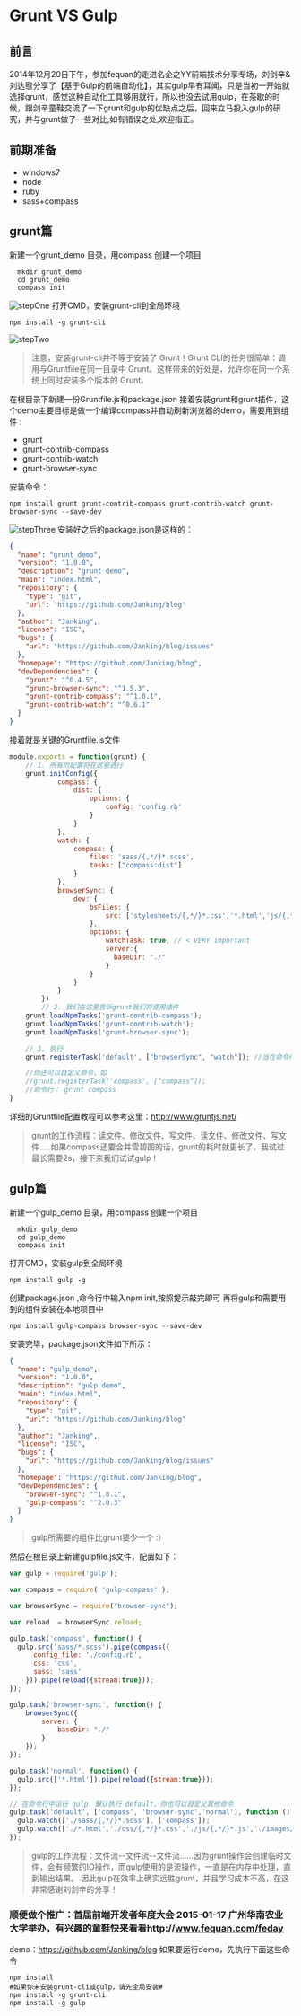 Grunt VS Gulp
=============
前言
-------------
  2014年12月20日下午，参加fequan的走进名企之YY前端技术分享专场，刘剑辛&刘达慰分享了【基于Gulp的前端自动化】，其实gulp早有耳闻，只是当初一开始就选择grunt，感觉这种自动化工具够用就行，所以也没去试用gulp，在茶歇的时候，跟剑辛童鞋交流了一下grunt和gulp的优缺点之后，回来立马投入gulp的研究，并与grunt做了一些对比,如有错误之处,欢迎指正。
  
前期准备
-------------
*   windows7
*   node 
*   ruby 
*   sass+compass

grunt篇
-------------
新建一个grunt_demo 目录，用compass 创建一个项目
```shell
  mkdir grunt_demo
  cd grunt_demo
  compass init
```
![stepOne](http://img.quan.mx/54982516a20a4251.gif)
打开CMD，安装grunt-cli到全局环境
```
npm install -g grunt-cli
```
![stepTwo](http://img.quan.mx/5498279266f65587.gif)

> 注意，安装grunt-cli并不等于安装了 Grunt！Grunt CLI的任务很简单：调用与Gruntfile在同一目录中
> Grunt。这样带来的好处是，允许你在同一个系统上同时安装多个版本的 Grunt。

在根目录下新建一份Gruntfile.js和package.json
接着安装grunt和grunt插件，这个demo主要目标是做一个编译compass并自动刷新浏览器的demo，需要用到组件 :

 - grunt
 - grunt-contrib-compass 
 - grunt-contrib-watch
 - grunt-browser-sync

 安装命令：
```shell
npm install grunt grunt-contrib-compass grunt-contrib-watch grunt-browser-sync --save-dev
```
![stepThree](http://img.quan.mx/5498279fb7689889.gif)
安装好之后的package.json是这样的：
```json
{
  "name": "grunt_demo",
  "version": "1.0.0",
  "description": "grunt demo",
  "main": "index.html",
  "repository": {
    "type": "git",
    "url": "https://github.com/Janking/blog"
  },
  "author": "Janking",
  "license": "ISC",
  "bugs": {
    "url": "https://github.com/Janking/blog/issues"
  },
  "homepage": "https://github.com/Janking/blog",
  "devDependencies": {
    "grunt": "^0.4.5",
    "grunt-browser-sync": "^1.5.3",
    "grunt-contrib-compass": "^1.0.1",
    "grunt-contrib-watch": "^0.6.1"
  }
}

```
接着就是关键的Gruntfile.js文件
```js
module.exports = function(grunt) {
    // 1. 所有的配置将在这里进行
    grunt.initConfig({
            compass: {
                dist: {
                    options: {
                        config: 'config.rb'
                    }
                }
            },
            watch: {
                compass: {
                    files: 'sass/{,*/}*.scss',
                    tasks: ["compass:dist"]
                }
            },
            browserSync: {
                dev: {
                    bsFiles: {
                        src: ['stylesheets/{,*/}*.css','*.html','js/{,*/}*.js'] //监听改变的文件，可以是js，html，css等等
                    },
                    options: {
                        watchTask: true, // < VERY important
                        server:{
                          baseDir: "./"
                        }
                    }
                }
            }
        })
        // 2. 我们在这里告诉grunt我们将使用插件
    grunt.loadNpmTasks('grunt-contrib-compass');
    grunt.loadNpmTasks('grunt-contrib-watch');
    grunt.loadNpmTasks('grunt-browser-sync');

    // 3. 执行
    grunt.registerTask('default', ["browserSync", "watch"]); //当在命令行中敲入 grunt，默认执行default

    //你还可以自定义命令，如
    //grunt.registerTask('compass', ["compass"]); 
    //命令行： grunt compass
}


```

详细的Gruntfile配置教程可以参考这里：http://www.gruntjs.net/

> grunt的工作流程：读文件、修改文件、写文件、读文件、修改文件、写文件.....如果compass还要合并雪碧图的话，grunt的耗时就更长了，我试过最长需要2s，接下来我们试试gulp！

gulp篇
-------------
新建一个gulp_demo 目录，用compass 创建一个项目

```shell
  mkdir gulp_demo
  cd gulp_demo
  compass init
```
打开CMD，安装gulp到全局环境
```shell
npm install gulp -g
```
创建package.json ,命令行中输入npm init,按照提示敲完即可
再将gulp和需要用到的组件安装在本地项目中
```shell
npm install gulp-compass browser-sync --save-dev 
```
安装完毕，package.json文件如下所示：
```json
{
  "name": "gulp_demo",
  "version": "1.0.0",
  "description": "gulp demo",
  "main": "index.html",
  "repository": {
    "type": "git",
    "url": "https://github.com/Janking/blog"
  },
  "author": "Janking",
  "license": "ISC",
  "bugs": {
    "url": "https://github.com/Janking/blog/issues"
  },
  "homepage": "https://github.com/Janking/blog",
  "devDependencies": {
    "browser-sync": "^1.8.1",
    "gulp-compass": "^2.0.3"
  }
}


```
> gulp所需要的组件比grunt要少一个 :）

然后在根目录上新建gulpfile.js文件，配置如下：
```js
var gulp = require('gulp');  

var compass = require( 'gulp-compass' );

var browserSync = require("browser-sync");

var reload  = browserSync.reload;

gulp.task('compass', function() {
  gulp.src('sass/*.scss').pipe(compass({
      config_file: './config.rb',
      css: 'css',
      sass: 'sass'
    })).pipe(reload({stream:true}));
});

gulp.task('browser-sync', function() {
    browserSync({
        server: {
            baseDir: "./"
        }
    });
});

gulp.task('normal', function() {
  gulp.src(['*.html']).pipe(reload({stream:true}));
});

// 在命令行中运行 gulp，默认执行 default，你也可以自定义其他命令
gulp.task('default', ['compass', 'browser-sync','normal'], function () {
  gulp.watch(['./sass/{,*/}*.scss'], ['compass']);
  gulp.watch(['./*.html','./css/{,*/}*.css','./js/{,*/}*.js','./images/{,*/}*.{png,jpg}'],['normal']);
});
```
> gulp的工作流程：文件流--文件流--文件流......因为grunt操作会创建临时文件，会有频繁的IO操作，而gulp使用的是流操作，一直是在内存中处理，直到输出结果。 因此gulp在效率上确实远胜grunt，并且学习成本不高，在这非常感谢刘剑辛的分享！

### 顺便做个推广：首届前端开发者年度大会 2015-01-17 广州华南农业大学举办，有兴趣的童鞋快来看看http://www.fequan.com/feday

demo：https://github.com/Janking/blog
如果要运行demo，先执行下面这些命令
```shell
npm install
#如果你未安装grunt-cli或gulp，请先全局安装#
npm install -g grunt-cli
npm install -g gulp

```
